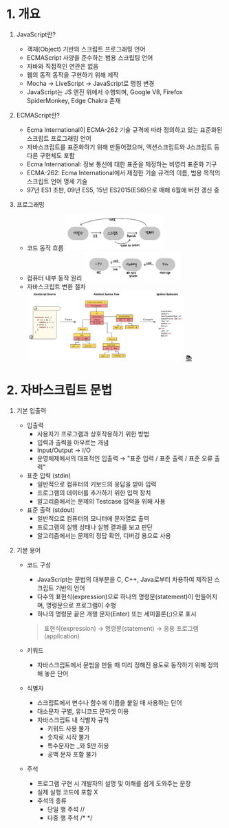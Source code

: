 # 1. 개요

1. JavaScript란?
    - 객체(Object) 기반의 스크립트 프로그래밍 언어
    - ECMAScript 사양을 준수하는 범용 스크립팅 언어
    - 자바와 직접적인 연관은 없음
    - 웹의 동적 동작을 구현하기 위해 제작
    - Mocha → LiveScript → JavaScript로 명칭 변경
    - JavaScript는 JS 엔진 위에서 수행되며, Google V8, Firefox SpiderMonkey, Edge Chakra 존재

2. ECMAScript란?
    - Ecma International이 ECMA-262 기술 규격에 따라 정의하고 있는 표준화된 스크립트 프로그래밍 언어
    - 자바스크립트를 표준화하기 위해 만들어졌으며, 액션스크립트와 J스크립트 등 다른 구현체도 포함
    - Ecma International: 정보 통신에 대한 표준을 제정하는 비영리 표준화 기구
    - ECMA-262: Ecma International에서 제정한 기술 규격의 이름, 범용 목적의 스크립트 언어 명세 기술
    - 97년 ES1 초판, 09년 ES5, 15년 ES2015(ES6)으로 매해 6월에 버전 갱신 중

3. 프로그래밍
    - 코드 동작 흐름
      <img src="../others/screenshot/210924_1.jpeg" alt="코드 동작 흐름" width="50%" />
    - 컴퓨터 내부 동작 원리
      <img src="../others/screenshot/210924_2.jpeg" alt="컴퓨터 내부 동작 원리" width="50%" />
    - 자바스크립트 변환 절차
      <img src="../others/screenshot/210924_3.svg" alt="자바스크립트 변환 절차" width="80%" /> [📚](https://v8.dev/blog/background-compilation)

# 2. 자바스크립트 문법

1. 기본 입출력
    - 입출력
        + 사용자가 프로그램과 상호작용하기 위한 방법
        + 입력과 출력을 아우르는 개념
        + Input/Output → I/O
        + 운영체제에서의 대표적인 입출력 → "표준 입력 / 표준 출력 / 표준 오류 출력"
    - 표준 입력 (stdin)
        + 일반적으로 컴퓨터의 키보드의 응답을 받아 입력
        + 프로그램의 데이터를 추가하기 위한 입력 장치
        + 알고리즘에서는 문제의 Testcase 입력을 위해 사용
    - 표준 출력 (stdout)
        + 일반적으로 컴퓨터의 모니터에 문자열로 출력
        + 프로그램의 실행 상태나 실행 결과를 보고 판단
        + 알고리즘에서는 문제의 정답 확인, 디버깅 용으로 사용

2. 기본 용어
    - 코드 구성
        - JavaScript는 문법의 대부분을 C, C++, Java로부터 차용하여 제작된 스크립트 기반의 언어
        - 다수의 표현식(expression)으로 하나의 명령문(statement)이 만들어지며, 명령문으로 프로그램이 수행
        - 하나의 명령문 끝은 개행 문자(Enter) 또는 세미콜론(;)으로 표시

        > 표현식(expression) → 명령문(statement) → 응용 프로그램(application)

    - 키워드
        - 자바스크립트에서 문법을 만들 때 미리 정해진 용도로 동작하기 위해 정의해 놓은 단어
    - 식별자
        - 스크립트에서 변수나 함수에 이름을 붙일 때 사용하는 단어
        - 대소문자 구별, 유니코드 문자셋 이용
        - 자바스크립트 내 식별자 규칙
            - 키워드 사용 불가
            - 숫자로 시작 불가
            - 특수문자는 _와 $만 허용
            - 공백 문자 포함 불가
    - 주석
        - 프로그램 구현 시 개발자의 설명 및 이해를 쉽게 도와주는 문장
        - 실제 실행 코드에 포함 X
        - 주석의 종류
            - 단일 행 주석 //
            - 다중 행 주석 /* */